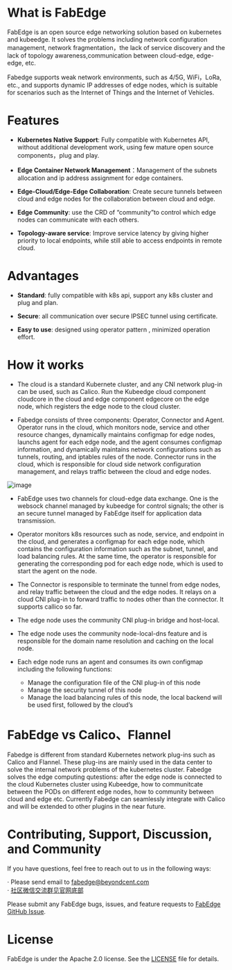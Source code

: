 # What is FabEdge
FabEdge is an open source edge networking solution based on kubernetes and kubeedge. It solves the problems including network configuration management,  network fragmentation，the lack of service discovery and the lack of topology awareness,communication between cloud-edge, edge-edge, etc. 

Fabedge supports weak network environments, such as 4/5G, WiFi，LoRa, etc., and supports dynamic IP addresses of edge nodes, which is suitable for scenarios such as the Internet of Things and the Internet of Vehicles.
# Features
* **Kubernetes Native Support**: Fully compatible with Kubernetes API, without additional development work, using few mature open source components，plug and play.  

* **Edge Container Network Management**：Management of the subnets allocation and  ip address assignment for edge containers.  

* **Edge-Cloud/Edge-Edge Collaboration**: Create secure tunnels between cloud and edge nodes for the collaboration between cloud and edge.  

* **Edge Community**: use the CRD of “community”to control which edge nodes can communicate with each others.  

* **Topology-aware service**: Improve service latency by giving higher priority to local endpoints, while still able to access endpoints in remote cloud.  
# Advantages
* **Standard**: fully compatible with k8s api, support any k8s cluster and plug and plan.  

* **Secure**: all communication over secure IPSEC tunnel using certificate.  

* **Easy to use**: designed using operator pattern , minimized operation effort.  
# How it works
* The cloud is a standard Kubernete cluster, and any CNI network plug-in can be used, such as Calico. Run the Kubeedge cloud component cloudcore in the cloud and edge component edgecore on the edge node, which registers the edge node to the cloud cluster.  

* Fabedge consists of three components: Operator, Connector and Agent. 
Operator runs in the cloud, which monitors node, service and other resource changes, dynamically maintains configmap for edge nodes, launchs agent for each edge node, and the agent consumes configmap information, and dynamically maintains network configurations such as tunnels, routing, and iptables rules of the node. Connector runs in the cloud, which is responsible for cloud side network configuration management, and relays traffic between the cloud and edge nodes.  

![image](https://user-images.githubusercontent.com/88021699/127309439-277bb003-5d9c-4eaf-af4f-0cd1f28158e5.png)

* FabEdge uses two channels for cloud-edge data exchange. One is the websock channel managed by kubeedge for control signals; the other is an secure tunnel managed by FabEdge itself for application data transmission.  

* Operator monitors k8s resources such as node, service, and endpoint in the cloud, and generates a configmap for each edge node, which contains the  configuration information such as the subnet, tunnel, and load balancing rules. At the same time, the operator is responsible for generating the corresponding pod for each edge node, which is used to start the agent on the node.  

* The Connector is responsible to terminate the tunnel from edge nodes, and relay traffic between the cloud and the edge nodes.  It relays on a cloud CNI plug-in to forward traffic to nodes other than the connector. It supports callico so far.  

* The edge node uses the community CNI plug-in bridge and host-local.  

* The edge node uses the community node-local-dns feature and is responsible for the domain name resolution and caching on the local node.  

* Each edge node runs an agent and consumes its own configmap including the following functions:
    - Manage the configuration file of the CNI plug-in of this node
    - Manage the security tunnel of this node
    - Manage the load balancing rules of this node, the local backend will be used first, followed by the cloud’s  

# FabEdge vs Calico、Flannel 
Fabedge is different from standard Kubernetes network plug-ins such as Calico and Flannel. These plug-ins are mainly used in the data center to solve the internal network problems of the kubernetes cluster. Fabedge solves the edge computing qutestions: after the edge node is connected to the cloud Kubernetes cluster using Kubeedge,  how to communitcate between the PODs on different edge nodes, how to community between cloud and edge etc. Currently Fabedge can seamlessly integrate with Calico and will be extended to other plugins in the near future.  

# Contributing, Support, Discussion, and Community
If you have questions, feel free to reach out to us in the following ways:

· Please send email to fabedge@beyondcent.com  
· [社区微信交流群见官网底部](http://fabedge.io)

Please submit any FabEdge bugs, issues, and feature requests to [FabEdge GitHub Issue](https://github.com/FabEdge/fabedge/issues).

# License
FabEdge is under the Apache 2.0 license. See the [LICENSE](https://github.com/FabEdge/fabedge/blob/main/LICENSE) file for details.  

